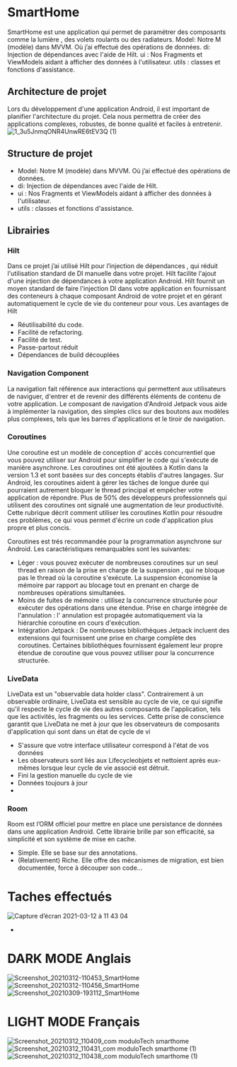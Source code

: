 # SmartHome

SmartHome est une application qui permet de paramétrer des composants comme la lumière , des volets roulants ou des radiateurs.
Model: Notre M (modèle) dans MVVM. Où j’ai effectué des opérations de données.
di: Injection de dépendances avec l'aide de Hilt.
ui : Nos Fragments et ViewModels aidant à afficher des données à l'utilisateur.
utils : classes et fonctions d'assistance.


## Architecture de projet 
Lors du développement d'une application Android, il est important de planifier l'architecture du projet. Cela nous permettra de créer des applications complexes, robustes, de bonne qualité et faciles à entretenir.
![1_3u5JnmqONR4UnwRE6tEV3Q (1)](https://user-images.githubusercontent.com/10687584/110926493-c27d8780-8324-11eb-80da-01e8298ff9ba.png)
## Structure de projet 
- Model: Notre M (modèle) dans MVVM. Où j’ai effectué des opérations de données.
- di: Injection de dépendances avec l'aide de Hilt.
- ui : Nos Fragments et ViewModels aidant à afficher des données à l'utilisateur.
- utils : classes et fonctions d'assistance.

## Librairies 
### Hilt 
Dans ce projet j’ai utilisé Hilt pour l’injection de dépendances , qui réduit l'utilisation standard de DI manuelle dans votre projet. Hilt facilite l'ajout d'une injection de dépendances à votre application Android.
Hilt fournit un moyen standard de faire l'injection DI dans votre application en fournissant des conteneurs à chaque composant Android de votre projet et en gérant automatiquement le cycle de vie du conteneur pour vous.
Les avantages de Hilt

- Réutilisabilité du code.
- Facilité de refactoring.
- Facilité de test.
- Passe-partout réduit
- Dépendances de build découplées

### Navigation Component

La navigation fait référence aux interactions qui permettent aux utilisateurs de naviguer, d'entrer et de revenir des différents éléments de contenu de votre application. Le composant de navigation d'Android Jetpack vous aide à implémenter la navigation, des simples clics sur des boutons aux modèles plus complexes, tels que les barres d'applications et le tiroir de navigation.

### Coroutines
Une coroutine est un modèle de conception d' accès concurrentiel que vous pouvez utiliser sur Android pour simplifier le code qui s'exécute de manière asynchrone. Les coroutines ont été ajoutées à Kotlin dans la version 1.3 et sont basées sur des concepts établis d'autres langages.
Sur Android, les coroutines aident à gérer les tâches de longue durée qui pourraient autrement bloquer le thread principal et empêcher votre application de répondre. Plus de 50% des développeurs professionnels qui utilisent des coroutines ont signalé une augmentation de leur productivité. Cette rubrique décrit comment utiliser les coroutines Kotlin pour résoudre ces problèmes, ce qui vous permet d'écrire un code d'application plus propre et plus concis.

Coroutines est  trés recommandée pour la programmation asynchrone sur Android. Les caractéristiques remarquables sont les suivantes:

 - Léger : vous pouvez exécuter de nombreuses coroutines sur un seul thread en raison de la prise en charge de la suspension , qui ne bloque pas le thread où la coroutine s'exécute. La suspension économise la mémoire par rapport au blocage tout en prenant en charge de nombreuses opérations simultanées.
- Moins de fuites de mémoire : utilisez la concurrence structurée pour exécuter des opérations dans une étendue.
Prise en charge intégrée de l'annulation : l' annulation est propagée automatiquement via la hiérarchie coroutine en cours d'exécution.
- Intégration Jetpack : De nombreuses bibliothèques Jetpack incluent des extensions qui fournissent une prise en charge complète des coroutines. Certaines bibliothèques fournissent également leur propre étendue de coroutine que vous pouvez utiliser pour la concurrence structurée.

### LiveData
 LiveData est un "observable data holder class". Contrairement à un observable ordinaire, LiveData est sensible au cycle de vie, ce qui signifie qu'il respecte le cycle de vie des autres composants de l'application, tels que les activités, les fragments ou les services. Cette prise de conscience garantit que LiveData ne met à jour que les observateurs de composants d'application qui sont dans un état de cycle de vi
 
- S'assure que votre interface utilisateur correspond à l'état de vos données
- Les observateurs sont liés aux Lifecycleobjets et nettoient après eux-mêmes lorsque leur cycle de vie associé est détruit.
- Fini la gestion manuelle du cycle de vie
- Données toujours à jour
- 
### Room 
Room est l’ORM officiel pour mettre en place une persistance de données dans une application Android. Cette librairie brille par son efficacité, sa simplicité et son système de mise en cache.

- Simple. Elle se base sur des annotations.
- (Relativement) Riche. Elle offre des mécanismes de migration, est bien documentée, force à découper son code…



# Taches effectués
![Capture d’écran 2021-03-12 à 11 43 04](https://user-images.githubusercontent.com/10687584/110929502-4d13b600-8328-11eb-8e4c-619c36987e96.png)


-   
# DARK MODE Anglais

![Screenshot_20210312-110453_SmartHome](https://user-images.githubusercontent.com/10687584/110925785-e7252f80-8323-11eb-92c0-9b4a945db03d.jpg)
![Screenshot_20210312-110456_SmartHome](https://user-images.githubusercontent.com/10687584/110925794-e9878980-8323-11eb-9f56-eea4f71d84df.jpg)
![Screenshot_20210309-193112_SmartHome](https://user-images.githubusercontent.com/10687584/110925797-ea202000-8323-11eb-902b-cd90e9efae12.jpg)

# LIGHT MODE Français

![Screenshot_20210312_110409_com moduloTech smarthome](https://user-images.githubusercontent.com/10687584/110926107-47b46c80-8324-11eb-870e-d97139681ee9.jpg)
![Screenshot_20210312_110431_com moduloTech smarthome (1)](https://user-images.githubusercontent.com/10687584/110926122-4b47f380-8324-11eb-927e-7b4337986e45.jpg)
![Screenshot_20210312_110438_com moduloTech smarthome (1)](https://user-images.githubusercontent.com/10687584/110926128-4d11b700-8324-11eb-8487-c9c38aec0b22.jpg)



[Ref]: <https://developer.android.com/kotlin/coroutines?hl=fr&gclid=Cj0KCQiAv6yCBhCLARIsABqJTjYLqZea84F14eEh0pj4oN_6nbpU0E_9g7XJez44kp0gXMjj0SULy3kaAh_oEALw_wcB&gclsrc=aw.ds>
[Ref]: <https://developer.android.com/guide/navigation>
[Ref]: <https://developer.android.com/training/dependency-injection/hilt-android>
[Ref]: <https://developer.android.com/topic/libraries/architecture/livedata>



